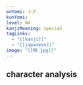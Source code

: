 ```yaml
---
onYomi: トク
kunYomi:
level: N4
kanjiMeaning: special
tagLinks:
  - "[[kanji]]"
  - "[[japanese]]"
image: "[[特.jpg]]"
---
```

## character analysis